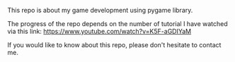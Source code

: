 This repo is about my game development using pygame library.

The progress of the repo depends on the number of tutorial I have watched via this link: https://www.youtube.com/watch?v=K5F-aGDIYaM

If you would like to know about this repo, please don't hesitate to contact me.



